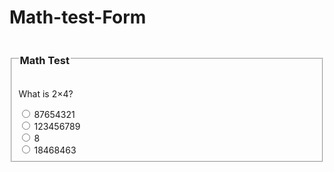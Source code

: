 # Math-test-Form
<!DOCTYPE html>
<html lang="en-US">
<form>
      <fieldset>
          <legend><h3>Math Test</h3></legend>
        <p>What is 2&times;4?</p>
        <input type="radio" name="Math" value="wrong">
        87654321<br/>
    <input type="radio" name="Math" value="wrong">
        123456789<br/>
    <input type="radio" name="Math" value="wrong">
        8<br/>
    <input type="radio" name="Math" value="wrong">
    18468463<br/>
      </fieldset>
</form>

  
</html>
